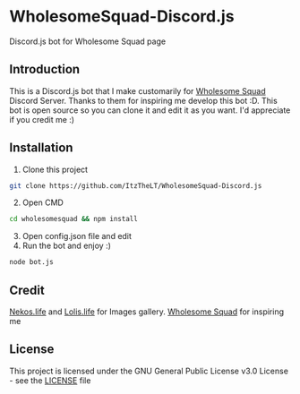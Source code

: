 # WholesomeSquad-Discord.js
Discord.js bot for Wholesome Squad page
## Introduction
This is a Discord.js bot that I make customarily for <a href="https://www.facebook.com/thewholesomesquad">Wholesome Squad</a> Discord Server.
Thanks to them for inspiring me develop this bot :D.
This bot is open source so you can clone it and edit it as you want. I'd appreciate if you credit me :)
## Installation
1. Clone this project
```bash
git clone https://github.com/ItzTheLT/WholesomeSquad-Discord.js
```
2. Open CMD
```cmd
cd wholesomesquad && npm install
```
3. Open config.json file and edit
4. Run the bot and enjoy :)
```cmd
node bot.js
```
## Credit
<a href="https://github.com/Nekos-life/nekos-dot-life">Nekos.life</a> and <a href="https://www.npmjs.com/package/lolis.life">Lolis.life</a> for Images gallery.
<a href="https://www.facebook.com/thewholesomesquad">Wholesome Squad</a> for inspiring me
## License
This project is licensed under the GNU General Public License v3.0 License - see the [LICENSE](LICENSE) file
